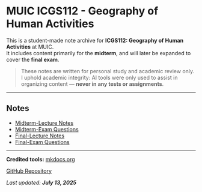 # MUIC ICGS112 - Geography of Human Activities

This is a student-made note archive for **ICGS112: Geography of Human Activities** at MUIC.  
It includes content primarily for the **midterm**, and will later be expanded to cover the **final exam**.

> These notes are written for personal study and academic review only.  
> I uphold academic integrity: AI tools were only used to assist in organizing content — **never in any tests or assignments**.

---

## Notes

- [Midterm-Lecture Notes](midterm-lecture/)
- [Midterm-Exam Questions](midterm-questions/)
- [Final-Lecture Notes](final-lecture/)
- [Final-Exam Questions](final-questions/)


---

**Credited tools:** [mkdocs.org](https://www.mkdocs.org)  

[GitHub Repository](https://github.com/jiraroj-wir/MUIC-ICGS112-Geography-of-Human-Activities)

_Last updated: **July 13, 2025**_

